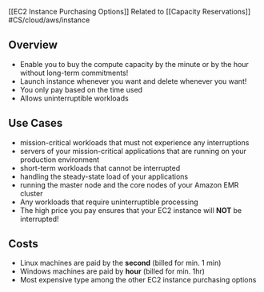 [[EC2 Instance Purchasing Options]]
Related to [[Capacity Reservations]]
#CS/cloud/aws/instance 

## Overview

- Enable you to buy the compute capacity by the minute or by the hour without long-term commitments!
- Launch instance whenever you want and delete whenever you want!
- You only pay based on the time used 
- Allows uninterruptible workloads

## Use Cases

- mission-critical workloads that must not experience any interruptions
- servers of your mission-critical applications that are running on your production environment
- short-term workloads that cannot be interrupted
- handling the steady-state load of your applications
- running the master node and the core nodes of your Amazon EMR cluster
- Any workloads that require uninterruptible processing
- The high price you pay ensures that your EC2 instance will **NOT** be interrupted!

## Costs

- Linux machines are paid by the **second** (billed for min. 1 min)
- Windows machines are paid by **hour** (billed for min. 1hr)
- Most expensive type among the other EC2 instance purchasing options


